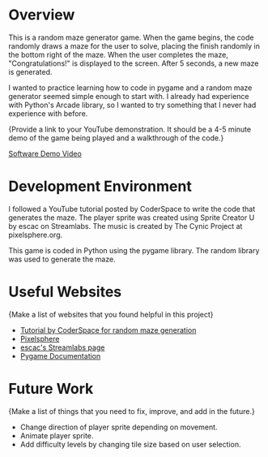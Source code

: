 # Overview

This is a random maze generator game. When the game begins, the code randomly draws a maze for the user to solve, placing the finish randomly in the bottom right of the maze. When the user completes the maze, "Congratulations!" is displayed to the screen. After 5 seconds, a new maze is generated.

I wanted to practice learning how to code in pygame and a random maze generator seemed simple enough to start with. I already had experience with Python's Arcade library, so I wanted to try something that I never had experience with before.

{Provide a link to your YouTube demonstration.  It should be a 4-5 minute demo of the game being played and a walkthrough of the code.}

[Software Demo Video](https://youtu.be/hxx225Ueavc)

# Development Environment

I followed a YouTube tutorial posted by CoderSpace to write the code that generates the maze. The player sprite was created using Sprite Creator U by escac on Streamlabs. The music is created by The Cynic Project at pixelsphere.org.

This game is coded in Python using the pygame library. The random library was used to generate the maze.

# Useful Websites

{Make a list of websites that you found helpful in this project}
* [Tutorial by CoderSpace for random maze generation](https://www.youtube.com/watch?v=Ez7U6jU0q5k&ab_channel=CoderSpace)
* [Pixelsphere](https://pixelsphere.org/)
* [escac's Streamlabs page](https://streamlabs.com/escac)
* [Pygame Documentation](https://www.pygame.org/docs/)

# Future Work

{Make a list of things that you need to fix, improve, and add in the future.}
* Change direction of player sprite depending on movement.
* Animate player sprite.
* Add difficulty levels by changing tile size based on user selection.